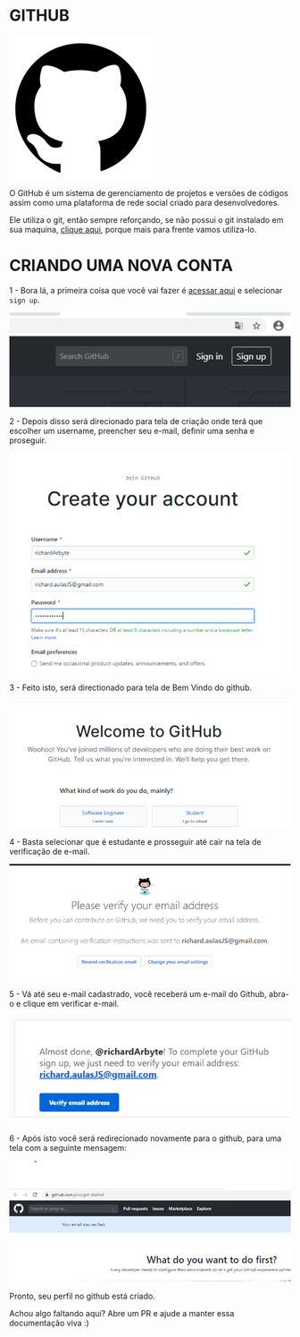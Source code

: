 # GITHUB

![icon](./../imagens/github/icon.png)

O GitHub é um sistema de gerenciamento de projetos e versões de códigos assim como uma plataforma de rede social criado para desenvolvedores. 

Ele utiliza o git, então sempre reforçando, se não possui o git instalado em sua maquina, [clique aqui](./git.md), porque mais para frente vamos utiliza-lo.

# CRIANDO UMA NOVA CONTA
1 - Bora lá, a primeira coisa que você vai fazer é [acessar aqui](https://github.com/) e selecionar `sign up`.

![](./../imagens/github/signup.PNG)

2 - Depois disso será direcionado para tela de criação onde terá que escolher um username, preencher seu e-mail, definir uma senha e proseguir.

![](./../imagens/github/createAccount.PNG)

3 - Feito isto, será directionado para tela de Bem Vindo do github.

![](./../imagens/github/welcome.PNG)

4 - Basta selecionar que é estudante e prosseguir até cair na tela de verificação de e-mail.

![](./../imagens/github/verification.PNG)

5 - Vá até seu e-mail cadastrado, você receberá um e-mail do Github, abra-o e clique em verificar e-mail.

![](./../imagens/github/verifyEmail.PNG)

6 - Após isto você será redirecionado novamente para o github, para uma tela com a seguinte mensagem:

![](./../imagens/github/verifyOk.PNG)

Pronto, seu perfil no github está criado.

Achou algo faltando aqui? Abre um PR e ajude a manter essa documentação viva :)